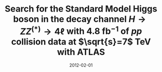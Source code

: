 ---
title: "Search for the Standard Model Higgs boson in the decay channel $H \\to ZZ^{(*)} \\to 4 \\ell$ with 4.8 fb$^{-1}$ of $pp$ collision data at $\\sqrt{s}=7$ TeV with ATLAS"
date: 2012-02-01
venue: Phys. Lett. B 710 (2012) 383--402
link: https://doi.org/10.1016/j.physletb.2012.03.005
inspire_id: 1088225
authors: ATLAS Collaboration
---